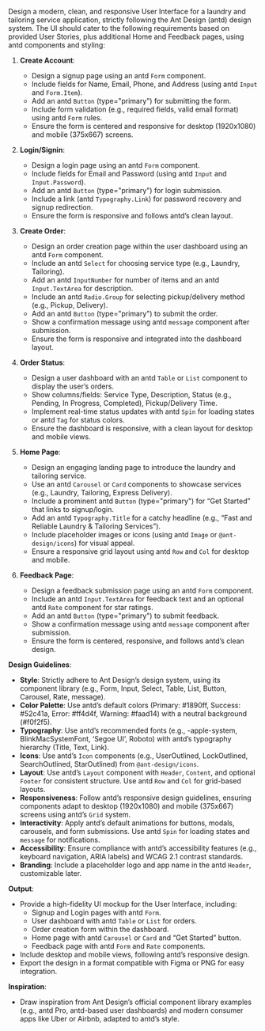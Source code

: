 Design a modern, clean, and responsive User Interface for a laundry and tailoring service application, strictly following the Ant Design (antd) design system. The UI should cater to the following requirements based on provided User Stories, plus additional Home and Feedback pages, using antd components and styling:

1. **Create Account**:

   - Design a signup page using an antd `Form` component.
   - Include fields for Name, Email, Phone, and Address (using antd `Input` and `Form.Item`).
   - Add an antd `Button` (type="primary") for submitting the form.
   - Include form validation (e.g., required fields, valid email format) using antd `Form` rules.
   - Ensure the form is centered and responsive for desktop (1920x1080) and mobile (375x667) screens.

2. **Login/Signin**:

   - Design a login page using an antd `Form` component.
   - Include fields for Email and Password (using antd `Input` and `Input.Password`).
   - Add an antd `Button` (type="primary") for login submission.
   - Include a link (antd `Typography.Link`) for password recovery and signup redirection.
   - Ensure the form is responsive and follows antd’s clean layout.

3. **Create Order**:

   - Design an order creation page within the user dashboard using an antd `Form` component.
   - Include an antd `Select` for choosing service type (e.g., Laundry, Tailoring).
   - Add an antd `InputNumber` for number of items and an antd `Input.TextArea` for description.
   - Include an antd `Radio.Group` for selecting pickup/delivery method (e.g., Pickup, Delivery).
   - Add an antd `Button` (type="primary") to submit the order.
   - Show a confirmation message using antd `message` component after submission.
   - Ensure the form is responsive and integrated into the dashboard layout.

4. **Order Status**:

   - Design a user dashboard with an antd `Table` or `List` component to display the user’s orders.
   - Show columns/fields: Service Type, Description, Status (e.g., Pending, In Progress, Completed), Pickup/Delivery Time.
   - Implement real-time status updates with antd `Spin` for loading states or antd `Tag` for status colors.
   - Ensure the dashboard is responsive, with a clean layout for desktop and mobile views.

5. **Home Page**:

   - Design an engaging landing page to introduce the laundry and tailoring service.
   - Use an antd `Carousel` or `Card` components to showcase services (e.g., Laundry, Tailoring, Express Delivery).
   - Include a prominent antd `Button` (type="primary") for “Get Started” that links to signup/login.
   - Add an antd `Typography.Title` for a catchy headline (e.g., “Fast and Reliable Laundry & Tailoring Services”).
   - Include placeholder images or icons (using antd `Image` or `@ant-design/icons`) for visual appeal.
   - Ensure a responsive grid layout using antd `Row` and `Col` for desktop and mobile.

6. **Feedback Page**:
   - Design a feedback submission page using an antd `Form` component.
   - Include an antd `Input.TextArea` for feedback text and an optional antd `Rate` component for star ratings.
   - Add an antd `Button` (type="primary") to submit feedback.
   - Show a confirmation message using antd `message` component after submission.
   - Ensure the form is centered, responsive, and follows antd’s clean design.

**Design Guidelines**:

- **Style**: Strictly adhere to Ant Design’s design system, using its component library (e.g., Form, Input, Select, Table, List, Button, Carousel, Rate, message).
- **Color Palette**: Use antd’s default colors (Primary: #1890ff, Success: #52c41a, Error: #ff4d4f, Warning: #faad14) with a neutral background (#f0f2f5).
- **Typography**: Use antd’s recommended fonts (e.g., -apple-system, BlinkMacSystemFont, ‘Segoe UI’, Roboto) with antd’s typography hierarchy (Title, Text, Link).
- **Icons**: Use antd’s `Icon` components (e.g., UserOutlined, LockOutlined, SearchOutlined, StarOutlined) from `@ant-design/icons`.
- **Layout**: Use antd’s `Layout` component with `Header`, `Content`, and optional `Footer` for consistent structure. Use antd `Row` and `Col` for grid-based layouts.
- **Responsiveness**: Follow antd’s responsive design guidelines, ensuring components adapt to desktop (1920x1080) and mobile (375x667) screens using antd’s `Grid` system.
- **Interactivity**: Apply antd’s default animations for buttons, modals, carousels, and form submissions. Use antd `Spin` for loading states and `message` for notifications.
- **Accessibility**: Ensure compliance with antd’s accessibility features (e.g., keyboard navigation, ARIA labels) and WCAG 2.1 contrast standards.
- **Branding**: Include a placeholder logo and app name in the antd `Header`, customizable later.

**Output**:

- Provide a high-fidelity UI mockup for the User Interface, including:
  - Signup and Login pages with antd `Form`.
  - User dashboard with antd `Table` or `List` for orders.
  - Order creation form within the dashboard.
  - Home page with antd `Carousel` or `Card` and “Get Started” button.
  - Feedback page with antd `Form` and `Rate` components.
- Include desktop and mobile views, following antd’s responsive design.
- Export the design in a format compatible with Figma or PNG for easy integration.

**Inspiration**:

- Draw inspiration from Ant Design’s official component library examples (e.g., antd Pro, antd-based user dashboards) and modern consumer apps like Uber or Airbnb, adapted to antd’s style.
